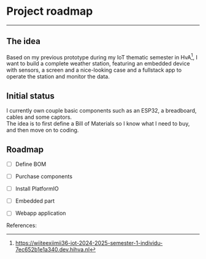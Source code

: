 # Project roadmap

---

## The idea
Based on my previous prototype during my IoT thematic semester in HvA[^1], I want to build a complete weather station, featuring an embedded device with sensors, a screen and a nice-looking case and a fullstack app to operate the station and monitor the data.

## Initial status

I currently own couple basic components such as an ESP32, a breadboard, cables and some captors.  
The idea is to first define a Bill of Materials so I know what I need to buy, and then move on to coding.

## Roadmap

- [ ] Define BOM
- [ ] Purchase components
- [ ] Install PlatformIO
- [ ] Embedded part
- [ ] Webapp application


References:
[^1]: <https://wiiteexiimii36-iot-2024-2025-semester-1-individu-7ec652b1e1a340.dev.hihva.nl>